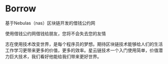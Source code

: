 # Borrow
基于Nebulas（nas）区块链开发的借钱公约网  

使用借钱公约网借钱给朋友，您将不会失去您的友情  

志在使用技术改变世界，是每个程序员的梦想。期待区块链技术能够给人们的生活工作学习更带来更多的价值，更多的效率。星云链技术一个入门使用简单，价值潜力巨大技术，我们看好他能给我们带来更好世界。
